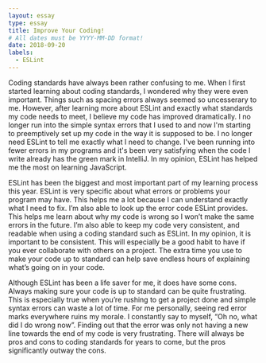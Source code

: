 ```yaml
---
layout: essay
type: essay
title: Improve Your Coding!
# All dates must be YYYY-MM-DD format!
date: 2018-09-20
labels:
  - ESLint
---
```

Coding standards have always been rather confusing to me. When I first started learning about coding standards, I wondered why they were even important. Things such as spacing errors always seemed so uncesserary to me. However, after learning more about ESLint and exactly what standards my code needs to meet, I believe my code has improved dramatically. I no longer run into the simple syntax errors that I used to and now I'm starting to preemptively set up my code in the way it is supposed to be. I no longer need ESLint to tell me exactly what I need to change. I've been running into fewer errors in my programs and it's been very satisfying when the code I write already has the green mark in IntelliJ. In my opinion, ESLint has helped me the most on learning JavaScript.  

ESLint has been the biggest and most important part of my learning process this year. ESLint is very specific about what errors or problems your program may have. This helps me a lot because I can understand exactly what I need to fix. I’m also able to look up the error code ESLint provides. This helps me learn about why my code is wrong so I won’t make the same errors in the future. I’m also able to keep my code very consistent, and readable when using a coding standard such as ESLint. In my opinion, it is important to be consistent. This will especially be a good habit to have if you ever collaborate with others on a project. The extra time you use to make your code up to standard can help save endless hours of explaining what’s going on in your code.

Although ESLint has been a life saver for me, it does have some cons. Always making sure your code is up to standard can be quite frustrating. This is especially true when you’re rushing to get a project done and simple syntax errors can waste a lot of time. For me personally, seeing red error marks everywhere ruins my morale. I constantly say to myself, “Oh no, what did I do wrong now”. Finding out that the error was only not having a new line towards the end of my code is very frustrating. There will always be pros and cons to coding standards for years to come, but the pros significantly outway the cons. 
